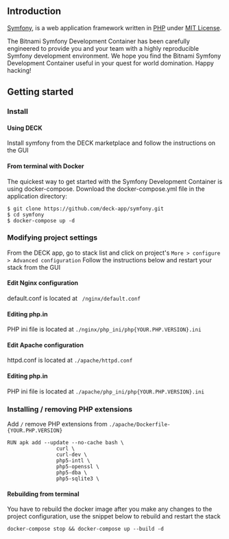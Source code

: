 ## Introduction

[Symfony](https://symfony.com/), is a web application framework written in [PHP](http://www.php.net) under [MIT License](http://symfony.com/doc/current/contributing/code/license.html).

The Bitnami Symfony Development Container has been carefully engineered to provide you and your team with a highly reproducible Symfony development environment. We hope you find the Bitnami Symfony Development Container useful in your quest for world domination. Happy hacking!


## Getting started
### Install
#### Using DECK

Install symfony from the DECK marketplace and follow the instructions on the GUI

#### From terminal with Docker
The quickest way to get started with the Symfony Development Container is using docker-compose.
Download the docker-compose.yml file in the application directory:
```
$ git clone https://github.com/deck-app/symfony.git
$ cd symfony
$ docker-compose up -d
```
### Modifying project settings
From the DECK app, go to stack list and click on project's ` More > configure > Advanced configuration ` Follow the instructions below and restart your stack from the GUI

#### Edit Nginx configuration
default.conf is located at ` /nginx/default.conf`
#### Editing php.in
PHP ini file is located at `./nginx/php_ini/php{YOUR.PHP.VERSION}.ini`
#### Edit Apache configuration
httpd.conf is located at `./apache/httpd.conf`
#### Editing php.in
PHP ini file is located at `./apache/php_ini/php{YOUR.PHP.VERSION}.ini`
### Installing / removing PHP extensions
Add `/` remove PHP extensions from `./apache/Dockerfile-{YOUR.PHP.VERSION}`
```
RUN apk add --update --no-cache bash \
                curl \
                curl-dev \
                php5-intl \
                php5-openssl \
                php5-dba \
                php5-sqlite3 \
```
#### Rebuilding from terminal
You have to rebuild the docker image after you make any changes to the project configuration, use the snippet below to rebuild and restart the stack
```
docker-compose stop && docker-compose up --build -d
````